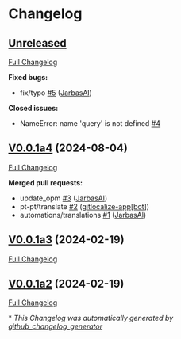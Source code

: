 # Changelog

## [Unreleased](https://github.com/OpenVoiceOS/skill-ovos-wordnet/tree/HEAD)

[Full Changelog](https://github.com/OpenVoiceOS/skill-ovos-wordnet/compare/V0.0.1a4...HEAD)

**Fixed bugs:**

- fix/typo [\#5](https://github.com/OpenVoiceOS/skill-ovos-wordnet/pull/5) ([JarbasAl](https://github.com/JarbasAl))

**Closed issues:**

- NameError: name 'query' is not defined [\#4](https://github.com/OpenVoiceOS/skill-ovos-wordnet/issues/4)

## [V0.0.1a4](https://github.com/OpenVoiceOS/skill-ovos-wordnet/tree/V0.0.1a4) (2024-08-04)

[Full Changelog](https://github.com/OpenVoiceOS/skill-ovos-wordnet/compare/V0.0.1a3...V0.0.1a4)

**Merged pull requests:**

- update\_opm [\#3](https://github.com/OpenVoiceOS/skill-ovos-wordnet/pull/3) ([JarbasAl](https://github.com/JarbasAl))
- pt-pt/translate [\#2](https://github.com/OpenVoiceOS/skill-ovos-wordnet/pull/2) ([gitlocalize-app[bot]](https://github.com/apps/gitlocalize-app))
- automations/translations [\#1](https://github.com/OpenVoiceOS/skill-ovos-wordnet/pull/1) ([JarbasAl](https://github.com/JarbasAl))

## [V0.0.1a3](https://github.com/OpenVoiceOS/skill-ovos-wordnet/tree/V0.0.1a3) (2024-02-19)

[Full Changelog](https://github.com/OpenVoiceOS/skill-ovos-wordnet/compare/V0.0.1a2...V0.0.1a3)

## [V0.0.1a2](https://github.com/OpenVoiceOS/skill-ovos-wordnet/tree/V0.0.1a2) (2024-02-19)

[Full Changelog](https://github.com/OpenVoiceOS/skill-ovos-wordnet/compare/17f306c1a9dc5e1376e917f98d82a234dd979525...V0.0.1a2)



\* *This Changelog was automatically generated by [github_changelog_generator](https://github.com/github-changelog-generator/github-changelog-generator)*
